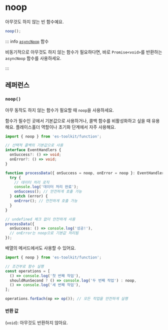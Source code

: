 # noop

아무것도 하지 않는 빈 함수예요.

```typescript
noop();
```

::: info [`asyncNoop`](./asyncNoop.md) 함수

비동기적으로 아무것도 하지 않는 함수가 필요하다면, 바로 `Promise<void>`를 반환하는 `asyncNoop` 함수를 사용하세요.

:::

## 레퍼런스

### `noop()`

아무 동작도 하지 않는 함수가 필요할 때 `noop`을 사용하세요.

함수가 필수인 곳에서 기본값으로 사용하거나, 콜백 함수를 비활성화하고 싶을 때 유용해요. 플레이스홀더 역할이나 초기화 단계에서 자주 사용해요.

```typescript
import { noop } from 'es-toolkit/function';

// 선택적 콜백의 기본값으로 사용
interface EventHandlers {
  onSuccess?: () => void;
  onError?: () => void;
}

function processData({ onSuccess = noop, onError = noop }: EventHandlers = {}) {
  try {
    // 데이터 처리 로직
    console.log('데이터 처리 완료');
    onSuccess(); // 안전하게 호출 가능
  } catch (error) {
    onError(); // 안전하게 호출 가능
  }
}

// undefined 체크 없이 안전하게 사용
processData({
  onSuccess: () => console.log('성공!'),
  // onError는 noop으로 기본값 처리됨
});
```

배열의 메서드에서도 사용할 수 있어요.

```typescript
import { noop } from 'es-toolkit/function';

// 조건부로 함수 실행
const operations = [
  () => console.log('첫 번째 작업'),
  shouldRunSecond ? () => console.log('두 번째 작업') : noop,
  () => console.log('세 번째 작업'),
];

operations.forEach(op => op()); // 모든 작업을 안전하게 실행
```

#### 반환 값

(`void`): 아무것도 반환하지 않아요.
